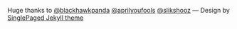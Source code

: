 
Huge thanks to
[@blackhawkpanda](https://www.twitch.tv/blackhawkpanda)
[@aprilyoufools](https://www.twitch.tv/aprilyoufools)
[@slikshooz](https://www.twitch.tv/slikshooz)
&mdash;
Design by [SinglePaged Jekyll theme](https://github.com/t413/SinglePaged)
